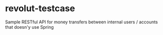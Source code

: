 # revolut-testcase
Sample RESTful API for money transfers between internal users / accounts that doesn'y use Spring
